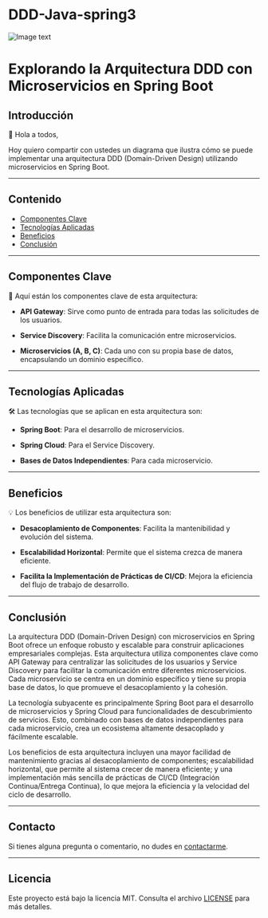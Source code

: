 ﻿# DDD-Java-spring3


![Image text](https://media.licdn.com/dms/image/D4D22AQFRdFrolZDxig/feedshare-shrink_800/0/1695853313159?e=1698883200&v=beta&t=B6VXugk9xNpKyJWe6HzaCYdl6KubLU9dLc0wWizbT8E)

# Explorando la Arquitectura DDD con Microservicios en Spring Boot

## Introducción

👋 Hola a todos,

Hoy quiero compartir con ustedes un diagrama que ilustra cómo se puede implementar una arquitectura DDD (Domain-Driven Design) utilizando microservicios en Spring Boot.

---

## Contenido

- [Componentes Clave](#componentes-clave)
- [Tecnologías Aplicadas](#tecnologías-aplicadas)
- [Beneficios](#beneficios)
- [Conclusión](#conclusión)

---

## Componentes Clave

🔹 Aquí están los componentes clave de esta arquitectura:

- **API Gateway**: Sirve como punto de entrada para todas las solicitudes de los usuarios.

- **Service Discovery**: Facilita la comunicación entre microservicios.

- **Microservicios (A, B, C)**: Cada uno con su propia base de datos, encapsulando un dominio específico.

---

## Tecnologías Aplicadas

🛠 Las tecnologías que se aplican en esta arquitectura son:

- **Spring Boot**: Para el desarrollo de microservicios.

- **Spring Cloud**: Para el Service Discovery.

- **Bases de Datos Independientes**: Para cada microservicio.

---

## Beneficios

💡 Los beneficios de utilizar esta arquitectura son:

- **Desacoplamiento de Componentes**: Facilita la mantenibilidad y evolución del sistema.

- **Escalabilidad Horizontal**: Permite que el sistema crezca de manera eficiente.

- **Facilita la Implementación de Prácticas de CI/CD**: Mejora la eficiencia del flujo de trabajo de desarrollo.

---

## Conclusión

La arquitectura DDD (Domain-Driven Design) con microservicios en Spring Boot ofrece un enfoque robusto y escalable para construir aplicaciones empresariales complejas. Esta arquitectura utiliza componentes clave como API Gateway para centralizar las solicitudes de los usuarios y Service Discovery para facilitar la comunicación entre diferentes microservicios. Cada microservicio se centra en un dominio específico y tiene su propia base de datos, lo que promueve el desacoplamiento y la cohesión.

La tecnología subyacente es principalmente Spring Boot para el desarrollo de microservicios y Spring Cloud para funcionalidades de descubrimiento de servicios. Esto, combinado con bases de datos independientes para cada microservicio, crea un ecosistema altamente desacoplado y fácilmente escalable.

Los beneficios de esta arquitectura incluyen una mayor facilidad de mantenimiento gracias al desacoplamiento de componentes; escalabilidad horizontal, que permite al sistema crecer de manera eficiente; y una implementación más sencilla de prácticas de CI/CD (Integración Continua/Entrega Continua), lo que mejora la eficiencia y la velocidad del ciclo de desarrollo.

---

## Contacto

Si tienes alguna pregunta o comentario, no dudes en [contactarme](ramiroperezsanz13@gmail.com).

---

## Licencia

Este proyecto está bajo la licencia MIT. Consulta el archivo [LICENSE](LICENSE) para más detalles.
